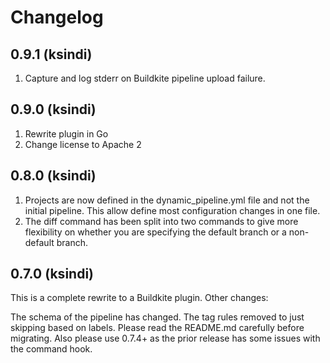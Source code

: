 # Changelog

0.9.1 (ksindi)
--------------

1. Capture and log stderr on Buildkite pipeline upload failure.

0.9.0 (ksindi)
--------------

1. Rewrite plugin in Go
2. Change license to Apache 2

0.8.0 (ksindi)
--------------

1. Projects are now defined in the dynamic_pipeline.yml file and not the initial pipeline. This allow define most configuration changes in one file.
2. The diff command has been split into two commands to give more flexibility on whether you are specifying the default branch or a non-default branch.

0.7.0 (ksindi)
--------------

This is a complete rewrite to a Buildkite plugin. Other changes:

The schema of the pipeline has changed.
The tag rules removed to just skipping based on labels.
Please read the README.md carefully before migrating. Also please use 0.7.4+ as the prior release has some issues with the command hook.
